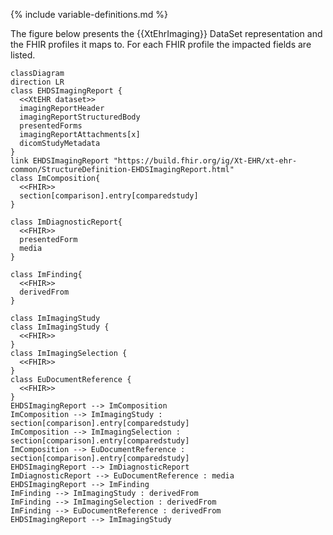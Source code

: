 {% include variable-definitions.md %}

The figure below presents the {{XtEhrImaging}} DataSet representation and the FHIR profiles it maps to. For each FHIR profile the impacted fields are listed.

```mermaid
classDiagram
direction LR
class EHDSImagingReport {
  <<XtEHR dataset>>
  imagingReportHeader
  imagingReportStructuredBody
  presentedForms
  imagingReportAttachments[x]
  dicomStudyMetadata
}
link EHDSImagingReport "https://build.fhir.org/ig/Xt-EHR/xt-ehr-common/StructureDefinition-EHDSImagingReport.html"
class ImComposition{
  <<FHIR>>
  section[comparison].entry[comparedstudy]
}

class ImDiagnosticReport{
  <<FHIR>>
  presentedForm
  media
}

class ImFinding{
  <<FHIR>>
  derivedFrom
}

class ImImagingStudy
class ImImagingStudy {
  <<FHIR>>
}
class ImImagingSelection {
  <<FHIR>>
}
class EuDocumentReference {
  <<FHIR>>
}
EHDSImagingReport --> ImComposition
ImComposition --> ImImagingStudy : section[comparison].entry[comparedstudy]
ImComposition --> ImImagingSelection : section[comparison].entry[comparedstudy]
ImComposition --> EuDocumentReference : section[comparison].entry[comparedstudy]
EHDSImagingReport --> ImDiagnosticReport
ImDiagnosticReport --> EuDocumentReference : media
EHDSImagingReport --> ImFinding
ImFinding --> ImImagingStudy : derivedFrom
ImFinding --> ImImagingSelection : derivedFrom
ImFinding --> EuDocumentReference : derivedFrom
EHDSImagingReport --> ImImagingStudy
```

